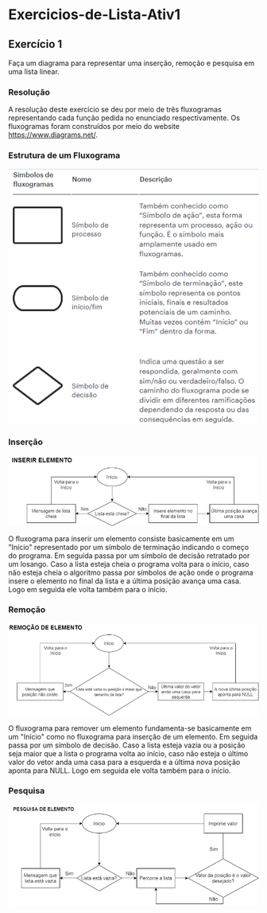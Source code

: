 # Exercicios-de-Lista-Ativ1

<h2>Exercício 1</h2>

Faça um diagrama para representar uma inserção, remoção e pesquisa em uma lista linear.

<h3>Resolução</h3>

A resolução deste exercício se deu por meio de três fluxogramas representando cada função pedida no enunciado respectivamente. Os fluxogramas foram construídos por meio do website https://www.diagrams.net/.

<h3>Estrutura de um Fluxograma</h3>

<img src="simbologia.png">

<h3>Inserção</h3>

<img src="inserirElemento.png">

O fluxograma para inserir um elemento consiste basicamente em um "Início" representado por um símbolo de terminação indicando o começo do programa. Em seguida passa por um símbolo de decisão retratado por um losango. Caso a lista esteja cheia o programa volta para o início, caso não esteja cheia o algoritmo passa por símbolos de ação onde o programa insere o elemento no final da lista e a última posição avança uma casa. Logo em seguida ele volta também para o início.

<h3>Remoção</h3>

<img src="removerElemento.png">

O fluxograma para remover um elemento fundamenta-se basicamente em um "Início" como no fluxograma para inserção de um elemento. Em seguida passa por um símbolo de decisão. Caso a lista esteja vazia ou a posição seja maior que a lista o programa volta ao início, caso não esteja o último valor do vetor anda uma casa para a esquerda e a última nova posição aponta para NULL. Logo em seguida ele volta também para o início.

<h3>Pesquisa</h3>

<img src="pesquisaElemento.png">
